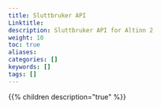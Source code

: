 ```yaml
---
title: Sluttbruker API
Linktitle: 
description: Sluttbruker API for Altinn 2
weight: 10
toc: true
aliases:
categories: []
keywords: []
tags: []
---
```


{{% children description="true" %}}